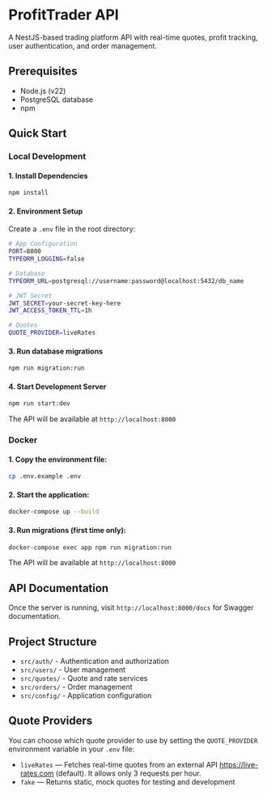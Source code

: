 # ProfitTrader API

A NestJS-based trading platform API with real-time quotes, profit tracking, user authentication, and order management.

## Prerequisites

- Node.js (v22)
- PostgreSQL database
- npm

## Quick Start

### Local Development

#### 1. Install Dependencies

```bash
npm install
```

#### 2. Environment Setup

Create a `.env` file in the root directory:

```bash
# App Configuration
PORT=8000
TYPEORM_LOGGING=false

# Database
TYPEORM_URL=postgresql://username:password@localhost:5432/db_name

# JWT Secret
JWT_SECRET=your-secret-key-here
JWT_ACCESS_TOKEN_TTL=1h

# Quotes
QUOTE_PROVIDER=liveRates
```

#### 3. Run database migrations

```bash
npm run migration:run
```

#### 4. Start Development Server

```bash
npm run start:dev
```

The API will be available at `http://localhost:8000`

### Docker

#### 1. Copy the environment file:

```bash
cp .env.example .env
```

#### 2. Start the application:

```bash
docker-compose up --build
```

#### 3. Run migrations (first time only):

```bash
docker-compose exec app npm run migration:run
```

The API will be available at `http://localhost:8000`

## API Documentation

Once the server is running, visit `http://localhost:8000/docs` for Swagger documentation.

## Project Structure

- `src/auth/` - Authentication and authorization
- `src/users/` - User management
- `src/quotes/` - Quote and rate services
- `src/orders/` - Order management
- `src/config/` - Application configuration

## Quote Providers

You can choose which quote provider to use by setting the `QUOTE_PROVIDER` environment variable in your `.env` file:

- `liveRates` — Fetches real-time quotes from an external API https://live-rates.com (default). It allows only 3 requests per hour.
- `fake` — Returns static, mock quotes for testing and development
